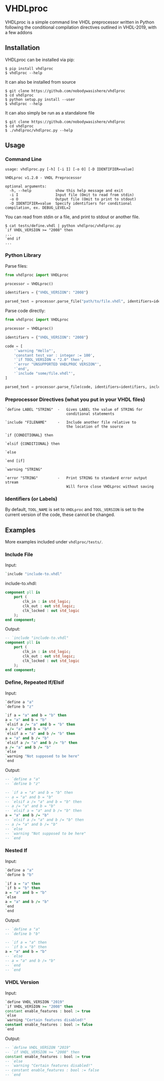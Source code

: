 # VHDLproc

VHDLproc is a simple command line VHDL preprocessor written in Python following the conditional compilation directives outlined in VHDL-2019, with a few addons

## Installation

VHDLproc can be installed via pip:
```
$ pip install vhdlproc
$ vhdlproc --help
```

It can also be installed from source
```
$ git clone https://github.com/nobodywasishere/vhdlproc
$ cd vhdlproc
$ python setup.py install --user
$ vhdlproc --help
```

It can also simply be run as a standalone file
```
$ git clone https://github.com/nobodywasishere/vhdlproc
$ cd vhdlproc
$ ./vhdlproc/vhdlproc.py --help
```

## Usage

### Command Line

```
usage: vhdlproc.py [-h] [-i I] [-o O] [-D IDENTIFIER=value]

VHDLproc v1.2.0 - VHDL Preprocessor

optional arguments:
  -h, --help           show this help message and exit
  -i I                 Input file (Omit to read from stdin)
  -o O                 Output file (Omit to print to stdout)
  -D IDENTIFIER=value  Specify identifiers for conditional compilation, ex. DEBUG_LEVEL=2
```

You can read from stdin or a file, and print to stdout or another file.

```
$ cat tests/define.vhdl | python vhdlproc/vhdlproc.py
`if VHDL_VERSION >= "2008" then
...
`end if
...
```

### Python Library

Parse files:

```python
from vhdlproc import VHDLproc

processor = VHDLproc()

identifiers = {"VHDL_VERSION": "2008"}

parsed_text = processor.parse_file("path/to/file.vhdl", identifiers=identifiers)
```

Parse code directly:

```python
from vhdlproc import VHDLproc

processor = VHDLproc()

identifiers = {"VHDL_VERSION": "2008"}

code = [
    '`warning "Hello"',
    'constant test_var : integer := 100',
    '`if TOOL_VERSION < "2.0" then',
    '`error "UNSUPPORTED VHDLPROC VERSION"',
    '`end',
    '`include "some/file.vhdl"',
]

parsed_text = processor.parse_file(code, identifiers=identifiers, include_path="path/to/pull/include/directives/from")
```

### Preprocessor Directives (what you put in your VHDL files)

```
`define LABEL "STRING"  -   Gives LABEL the value of STRING for
                            conditional statements

`include "FILENAME"     -   Include another file relative to
                            the location of the source

`if {CONDITIONAL} then

`elsif {CONDITIONAL} then

`else

`end [if]

`warning "STRING"

`error "STRING"         -   Print STRING to standard error output stream
                            Will force close VHDLproc without saving
```

### Identifiers (or Labels)

By default, `TOOL_NAME` is set to `VHDLproc` and `TOOL_VERSION` is set to the current version of the code, these cannot be changed.

## Examples

More examples included under `vhdlproc/tests/`.

### Include File

Input:

```vhdl
`include "include-to.vhdl"
```

include-to.vhdl:

```vhdl
component pll is
    port (
        clk_in : in std_logic;
        clk_out : out std_logic;
        clk_locked : out std_logic
    );
end component;
```

Output:

```vhdl
-- `include "include-to.vhdl"
component pll is
    port (
        clk_in : in std_logic;
        clk_out : out std_logic;
        clk_locked : out std_logic
    );
end component;
```

### Define, Repeated If/Elsif

Input:
```vhdl
`define a "a"
`define b "z"

`if a = "a" and b = "b" then
a = "a" and b = "b"
`elsif a /= "a" and b = "b" then
a /= "a" and b = "b"
`elsif a = "a" and b /= "b" then
a = "a" and b /= "b"
`elsif a /= "a" and b /= "b" then
a /= "a" and b /= "b"
`else
`warning "Not supposed to be here"
`end
```

Output:
```vhdl
-- `define a "a"
-- `define b "z"

-- `if a = "a" and b = "b" then
-- a = "a" and b = "b"
-- `elsif a /= "a" and b = "b" then
-- a /= "a" and b = "b"
-- `elsif a = "a" and b /= "b" then
a = "a" and b /= "b"
-- `elsif a /= "a" and b /= "b" then
-- a /= "a" and b /= "b"
-- `else
-- `warning "Not supposed to be here"
-- `end
```

### Nested If

Input:
```vhdl
`define a "a"
`define b "b"

`if a = "a" then
`if b = "b" then
a = "a" and b = "b"
`else
a = "a" and b /= "b"
`end
`end
```

Output:
```vhdl
-- `define a "a"
-- `define b "b"

-- `if a = "a" then
-- `if b = "b" then
a = "a" and b = "b"
-- `else
-- a = "a" and b /= "b"
-- `end
-- `end
```

### VHDL Version

Input:
```vhdl
`define VHDL_VERSION "2019"
`if VHDL_VERSION >= "2008" then
constant enable_features : bool := true
`else
`warning "Certain features disabled!"
constant enable_features : bool := false
`end
```

Output:
```vhdl
-- `define VHDL_VERSION "2019"
-- `if VHDL_VERSION >= "2008" then
constant enable_features : bool := true
-- `else
-- `warning "Certain features disabled!"
-- constant enable_features : bool := false
-- `end
```